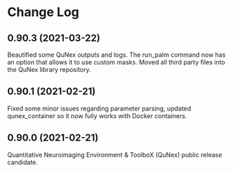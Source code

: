 # Change Log

## 0.90.3 (2021-03-22)

Beautified some QuNex outputs and logs. The run_palm command now has an option that allows it to use custom masks. Moved all third party files into the QuNex library repository.

## 0.90.1 (2021-02-21)

Fixed some minor issues regarding parameter parsing, updated qunex_container so it now fully works with Docker containers.

## 0.90.0 (2021-02-21)

Quantitative Neuroimaging Environment & ToolboX (QuNex) public release candidate.
